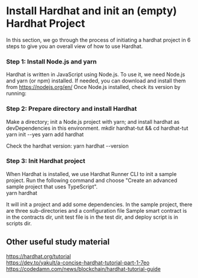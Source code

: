 # Install Hardhat and init an (empty) Hardhat Project
In this section, we go through the process of initiating a hardhat project in 6 steps to give you an overall view of how to use Hardhat. 

### Step 1: Install Node.js and yarn

Hardhat is written in JavaScript using Node.js. To use it, we need Node.js and yarn (or npm) installed.
If needed, you can download and install them from 
https://nodejs.org/en/
Once Node.js installed, check its version by running:
	 
### Step 2: Prepare directory and install Hardhat

Make a directory; init a Node.js project with yarn; and install hardhat as devDependencies in this environment.
	mkdir hardhat-tut && cd hardhat-tut
	yarn init --yes
	yarn add hardhat
	
Check the hardhat version:
	yarn hardhat --version

### Step 3: Init Hardhat project
When Hardhat is installed, we use Hardhat Runner CLI to init a sample project. 
Run the following command and choose "Create an advanced sample project that uses TypeScript".	
	yarn hardhat

It will init a project and add some dependencies. In the sample project, there are three sub-directories and a configuration file
Sample smart contract is in the contracts dir, unit test file is in the test dir, and deploy script is in scripts dir.
	
## Other useful study material
https://hardhat.org/tutorial <br/>
https://dev.to/yakult/a-concise-hardhat-tutorial-part-1-7eo <br/>
https://codedamn.com/news/blockchain/hardhat-tutorial-guide
	
	
